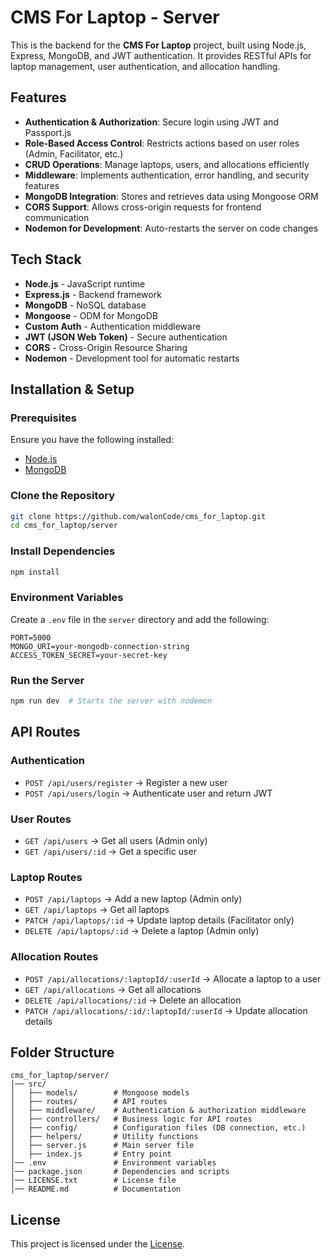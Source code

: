 # CMS For Laptop - Server

This is the backend for the **CMS For Laptop** project, built using Node.js, Express, MongoDB, and JWT authentication. It provides RESTful APIs for laptop management, user authentication, and allocation handling.

## Features
- **Authentication & Authorization**: Secure login using JWT and Passport.js
- **Role-Based Access Control**: Restricts actions based on user roles (Admin, Facilitator, etc.)
- **CRUD Operations**: Manage laptops, users, and allocations efficiently
- **Middleware**: Implements authentication, error handling, and security features
- **MongoDB Integration**: Stores and retrieves data using Mongoose ORM
- **CORS Support**: Allows cross-origin requests for frontend communication
- **Nodemon for Development**: Auto-restarts the server on code changes

## Tech Stack
- **Node.js** - JavaScript runtime
- **Express.js** - Backend framework
- **MongoDB** - NoSQL database
- **Mongoose** - ODM for MongoDB
- **Custom Auth** - Authentication middleware
- **JWT (JSON Web Token)** - Secure authentication
- **CORS** - Cross-Origin Resource Sharing
- **Nodemon** - Development tool for automatic restarts

## Installation & Setup

### **Prerequisites**
Ensure you have the following installed:
- [Node.js](https://nodejs.org/)
- [MongoDB](https://www.mongodb.com/)

### **Clone the Repository**
```sh
git clone https://github.com/walonCode/cms_for_laptop.git
cd cms_for_laptop/server
```

### **Install Dependencies**
```sh
npm install
```

### **Environment Variables**
Create a `.env` file in the `server` directory and add the following:
```env
PORT=5000
MONGO_URI=your-mongodb-connection-string
ACCESS_TOKEN_SECRET=your-secret-key

```

### **Run the Server**
```sh
npm run dev  # Starts the server with nodemon
```

## API Routes

### **Authentication**
- `POST /api/users/register` → Register a new user
- `POST /api/users/login` → Authenticate user and return JWT

### **User Routes**
- `GET /api/users` → Get all users (Admin only)
- `GET /api/users/:id` → Get a specific user

### **Laptop Routes**
- `POST /api/laptops` → Add a new laptop (Admin only)
- `GET /api/laptops` → Get all laptops
- `PATCH /api/laptops/:id` → Update laptop details (Facilitator only)
- `DELETE /api/laptops/:id` → Delete a laptop (Admin only)

### **Allocation Routes**
- `POST /api/allocations/:laptopId/:userId` → Allocate a laptop to a user
- `GET /api/allocations` → Get all allocations
- `DELETE /api/allocations/:id` → Delete an allocation
- `PATCH /api/allocations/:id/:laptopId/:userId` → Update allocation details

## Folder Structure
```
cms_for_laptop/server/
│── src/
│   ├── models/        # Mongoose models
│   ├── routes/        # API routes
│   ├── middleware/    # Authentication & authorization middleware
│   ├── controllers/   # Business logic for API routes
│   ├── config/        # Configuration files (DB connection, etc.)
│   ├── helpers/       # Utility functions
│   ├── server.js      # Main server file
│   ├── index.js       # Entry point
│── .env               # Environment variables
│── package.json       # Dependencies and scripts
│── LICENSE.txt        # License file
│── README.md          # Documentation
```

## License
This project is licensed under the [License](../license.txt).



